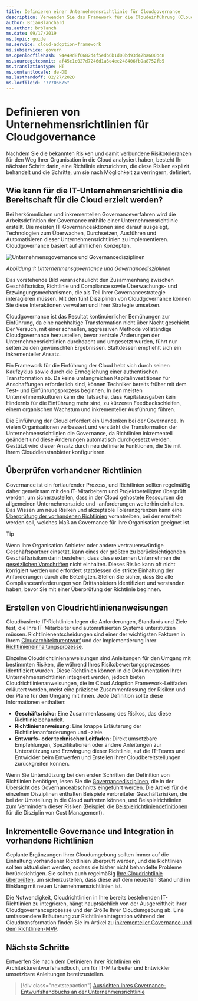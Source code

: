 ```yaml
---
title: Definieren einer Unternehmensrichtlinie für Cloudgovernance
description: Verwenden Sie das Framework für die Cloudeinführung (Cloud Adoption Framework) für Azure, um sich über die Einrichtung einer Richtlinie für die Behandlung bekannter Risiken und Risikotoleranzen im Zusammenhang mit Ihrer Cloudtransformation zu informieren.
author: BrianBlanchard
ms.author: brblanch
ms.date: 09/17/2019
ms.topic: guide
ms.service: cloud-adoption-framework
ms.subservice: govern
ms.openlocfilehash: 94e49d8f6682d4f5edb6b1d00bd93d47ba600bc8
ms.sourcegitcommit: af45c1c027d7246d1a6e4ec248406fb9a8752fb5
ms.translationtype: HT
ms.contentlocale: de-DE
ms.lasthandoff: 02/27/2020
ms.locfileid: "77706675"
---
```

# <a name="define-corporate-policy-for-cloud-governance"></a>Definieren von Unternehmensrichtlinien für Cloudgovernance

Nachdem Sie die bekannten Risiken und damit verbundene Risikotoleranzen für den Weg Ihrer Organisation in die Cloud analysiert haben, besteht Ihr nächster Schritt darin, eine Richtlinie einzurichten, die diese Risiken explizit behandelt und die Schritte, um sie nach Möglichkeit zu verringern, definiert.

<!-- markdownlint-disable MD026 -->

## <a name="how-can-corporate-it-policy-become-cloud-ready"></a>Wie kann für die IT-Unternehmensrichtlinie die Bereitschaft für die Cloud erzielt werden?

Bei herkömmlichen und inkrementellen Governanceverfahren wird die Arbeitsdefinition der Governance mithilfe einer Unternehmensrichtlinie erstellt. Die meisten IT-Governanceaktionen sind darauf ausgelegt, Technologien zum Überwachen, Durchsetzen, Ausführen und Automatisieren dieser Unternehmensrichtlinien zu implementieren. Cloudgovernance basiert auf ähnlichen Konzepten.

![Unternehmensgovernance und Governancedisziplinen](../../_images/operational-transformation-govern-highres.png)

*Abbildung 1: Unternehmensgovernance und Governancedisziplinen*

Das vorstehende Bild veranschaulicht den Zusammenhang zwischen Geschäftsrisiko, Richtlinie und Compliance sowie Überwachungs- und Erzwingungsmechanismen, die als Teil Ihrer Governancestrategie interagieren müssen. Mit den fünf Disziplinen von Cloudgovernance können Sie diese Interaktionen verwalten und Ihrer Strategie umsetzen.

Cloudgovernance ist das Resultat kontinuierlicher Bemühungen zur Einführung, da eine nachhaltige Transformation nicht über Nacht geschieht. Der Versuch, mit einer schnellen, aggressiven Methode vollständige Cloudgovernance herzustellen, bevor zentrale Änderungen der Unternehmensrichtlinien durchdacht und umgesetzt wurden, führt nur selten zu den gewünschten Ergebnissen. Stattdessen empfiehlt sich ein inkrementeller Ansatz.

Ein Framework für die Einführung der Cloud hebt sich durch seinen Kaufzyklus sowie durch die Ermöglichung einer authentischen Transformation ab. Da keine umfangreichen Kapitalinvestitionen für Anschaffungen erforderlich sind, können Techniker bereits früher mit dem Test- und Einführungsprozess beginnen. In den meisten Unternehmenskulturen kann die Tatsache, dass Kapitalausgaben kein Hindernis für die Einführung mehr sind, zu kürzeren Feedbackschleifen, einem organischen Wachstum und inkrementeller Ausführung führen.

Die Einführung der Cloud erfordert ein Umdenken bei der Governance. In vielen Organisationen verbessert und verstärkt die Transformation der Unternehmensrichtlinien die Governance, da Richtlinien inkrementell geändert und diese Änderungen automatisch durchgesetzt werden. Gestützt wird dieser Ansatz durch neu definierte Funktionen, die Sie mit Ihrem Clouddienstanbieter konfigurieren.

<!-- markdownlint-enable MD026 -->

## <a name="review-existing-policies"></a>Überprüfen vorhandener Richtlinien

Governance ist ein fortlaufender Prozess, und Richtlinien sollten regelmäßig daher gemeinsam mit den IT-Mitarbeitern und Projektbeteiligten überprüft werden, um sicherzustellen, dass in der Cloud gehostete Ressourcen die allgemeinen Unternehmensziele und -anforderungen weiterhin einhalten. Das Wissen um neue Risiken und akzeptable Toleranzgrenzen kann eine [Überprüfung der vorhandenen Richtlinien](./cloud-policy-review.md) vorantreiben, bei der ermittelt werden soll, welches Maß an Governance für Ihre Organisation geeignet ist.

> [!TIP]
> Wenn Ihre Organisation Anbieter oder andere vertrauenswürdige Geschäftspartner einsetzt, kann eines der größten zu berücksichtigenden Geschäftsrisiken darin bestehen, dass diese externen Unternehmen die [gesetzlichen Vorschriften](./regulatory-compliance.md) nicht einhalten. Dieses Risiko kann oft nicht korrigiert werden und erfordert stattdessen die strikte Einhaltung der Anforderungen durch alle Beteiligten. Stellen Sie sicher, dass Sie alle Complianceanforderungen von Drittanbietern identifiziert und verstanden haben, bevor Sie mit einer Überprüfung der Richtlinie beginnen.

## <a name="create-cloud-policy-statements"></a>Erstellen von Cloudrichtlinienanweisungen

Cloudbasierte IT-Richtlinien legen die Anforderungen, Standards und Ziele fest, die Ihre IT-Mitarbeiter und automatisierten Systeme unterstützen müssen. Richtlinienentscheidungen sind einer der wichtigsten Faktoren in Ihrem [Cloudarchitekturentwurf](./governance-alignment.md) und der Implementierung Ihrer [Richtlinieneinhaltungsprozesse](./processes.md).

Einzelne Cloudrichtlinienanweisungen sind Anleitungen für den Umgang mit bestimmten Risiken, die während Ihres Risikobewertungsprozesses identifiziert wurden. Diese Richtlinien können in die Dokumentation Ihrer Unternehmensrichtlinien integriert werden, jedoch bieten Cloudrichtlinienanweisungen, die im Cloud Adoption Framework-Leitfaden erläutert werden, meist eine präzisere Zusammenfassung der Risiken und der Pläne für den Umgang mit ihnen. Jede Definition sollte diese Informationen enthalten:

- **Geschäftsrisiko:** Eine Zusammenfassung des Risikos, das diese Richtlinie behandelt.
- **Richtlinienanweisung:** Eine knappe Erläuterung der Richtlinienanforderungen und -ziele.
- **Entwurfs- oder technischer Leitfaden:** Direkt umsetzbare Empfehlungen, Spezifikationen oder andere Anleitungen zur Unterstützung und Erzwingung dieser Richtlinie, auf die IT-Teams und Entwickler beim Entwerfen und Erstellen ihrer Cloudbereitstellungen zurückgreifen können.

Wenn Sie Unterstützung bei den ersten Schritten der Definition von Richtlinien benötigen, lesen Sie die [Governancedisziplinen](../governance-disciplines.md), die in der Übersicht des Governanceabschnitts eingeführt werden. Die Artikel für die einzelnen Disziplinen enthalten Beispiele verbreiteter Geschäftsrisiken, die bei der Umstellung in die Cloud auftreten können, und Beispielrichtlinien zum Vermindern dieser Risiken (Beispiel: die [Beispielrichtliniendefinitionen](../cost-management/policy-statements.md) für die Disziplin von Cost Management).

## <a name="incremental-governance-and-integrating-with-existing-policy"></a>Inkrementelle Governance und Integration in vorhandene Richtlinien

Geplante Ergänzungen Ihrer Cloudumgebung sollten immer auf die Einhaltung vorhandener Richtlinien überprüft werden, und die Richtlinien sollten aktualisiert werden, sodass sie bisher nicht behandelte Probleme berücksichtigen. Sie sollten auch regelmäßig [Ihre Cloudrichtlinie überprüfen](./cloud-policy-review.md), um sicherzustellen, dass diese auf dem neuesten Stand und im Einklang mit neuen Unternehmensrichtlinien ist.

Die Notwendigkeit, Cloudrichtlinien in Ihre bereits bestehenden IT-Richtlinien zu integrieren, hängt hauptsächlich von der Ausgereiftheit Ihrer Cloudgovernanceprozesse und der Größe Ihrer Cloudumgebung ab. Eine umfassendere Erläuterung zur Richtlinienintegration während der Cloudtransformation finden Sie im Artikel zu [inkrementeller Governance und dem Richtlinien-MVP](./index.md).

## <a name="next-steps"></a>Nächste Schritte

Entwerfen Sie nach dem Definieren Ihrer Richtlinien ein Architekturentwurfshandbuch, um für IT-Mitarbeiter und Entwickler umsetzbare Anleitungen bereitzustellen.

> [!div class="nextstepaction"]
> [Ausrichten Ihres Governance-Entwurfshandbuchs an der Unternehmensrichtlinie](./governance-alignment.md)
